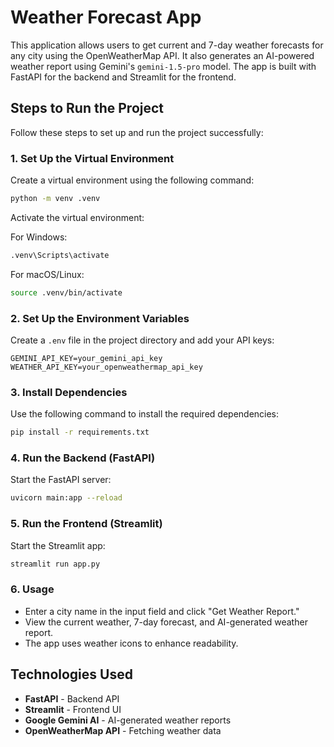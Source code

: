 # Weather Forecast App

This application allows users to get current and 7-day weather forecasts for any city using the OpenWeatherMap API. It also generates an AI-powered weather report using Gemini's `gemini-1.5-pro` model. The app is built with FastAPI for the backend and Streamlit for the frontend.

## Steps to Run the Project

Follow these steps to set up and run the project successfully:

### 1. Set Up the Virtual Environment

Create a virtual environment using the following command:
```bash
python -m venv .venv
```
Activate the virtual environment:

For Windows:
```bash
.venv\Scripts\activate
```
For macOS/Linux:
```bash
source .venv/bin/activate
```

### 2. Set Up the Environment Variables

Create a `.env` file in the project directory and add your API keys:
```plaintext
GEMINI_API_KEY=your_gemini_api_key
WEATHER_API_KEY=your_openweathermap_api_key
```

### 3. Install Dependencies

Use the following command to install the required dependencies:
```bash
pip install -r requirements.txt
```

### 4. Run the Backend (FastAPI)

Start the FastAPI server:
```bash
uvicorn main:app --reload
```

### 5. Run the Frontend (Streamlit)

Start the Streamlit app:
```bash
streamlit run app.py
```

### 6. Usage

- Enter a city name in the input field and click "Get Weather Report."
- View the current weather, 7-day forecast, and AI-generated weather report.
- The app uses weather icons to enhance readability.

## Technologies Used

- **FastAPI** - Backend API
- **Streamlit** - Frontend UI
- **Google Gemini AI** - AI-generated weather reports
- **OpenWeatherMap API** - Fetching weather data


